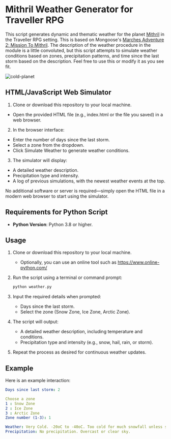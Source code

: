 # Mithril Weather Generator for Traveller RPG

This script generates dynamic and thematic weather for the planet <a href="https://wiki.travellerrpg.com/Mithril_(world)" target="new">Mithril</a> in the Traveller RPG setting. This is based on Mongoose's <a href="https://www.mongoosepublishing.com/products/marches-adventure-2-mission-to-mithril" target="new">Marches Adventure 2: Mission To Mithril</a>. The description of the weather procedure in the module is a little convoluted, but this script attempts to simulate weather conditions based on zones, precipitation patterns, and time since the last storm based on the description. Feel free to use this or modify it as you see fit.

![cold-planet](https://github.com/user-attachments/assets/018f05a0-7996-41e3-a842-b4ba2418abdc)


##  HTML/JavaScript Web Simulator

1. Clone or download this repository to your local machine.
- Open the provided HTML file (e.g., index.html or the file you saved) in a web browser.
2. In the browser interface:
- Enter the number of days since the last storm.
- Select a zone from the dropdown.
- Click Simulate Weather to generate weather conditions.
3. The simulator will display:
- A detailed weather description.
- Precipitation type and intensity.
- A log of previous simulations, with the newest weather events at the top.

No additional software or server is required—simply open the HTML file in a modern web browser to start using the simulator.

## Requirements for Python Script

- **Python Version**: Python 3.8 or higher.

## Usage

1. Clone or download this repository to your local machine.
   - Optionally, you can use an online tool such as https://www.online-python.com/

2. Run the script using a terminal or command prompt:
   ```bash
   python weather.py
   ```
3. Input the required details when prompted:

    - Days since the last storm.
    - Select the zone (Snow Zone, Ice Zone, Arctic Zone).

4. The script will output:

    - A detailed weather description, including temperature and conditions.
    - Precipitation type and intensity (e.g., snow, hail, rain, or storm).

5. Repeat the process as desired for continuous weather updates.

## Example

Here is an example interaction:

```yaml
Days since last storm: 2

Choose a zone
1 : Snow Zone
2 : Ice Zone
3 : Arctic Zone
Zone number (1-3): 1

Weather: Very Cold. -20oC to -40oC. Too cold for much snowfall unless storm.
Precipitation: No precipitation. Overcast or clear sky.
```
